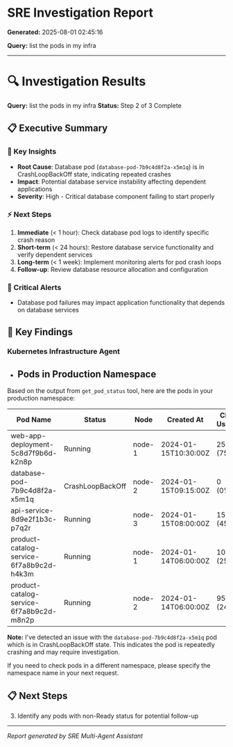 # SRE Investigation Report

**Generated:** 2025-08-01 02:45:16

**Query:** list the pods in my infra

---

# 🔍 Investigation Results

**Query:** list the pods in my infra
**Status:** Step 2 of 3 Complete

## 📋 Executive Summary

### 🎯 Key Insights
- **Root Cause**: Database pod (`database-pod-7b9c4d8f2a-x5m1q`) is in CrashLoopBackOff state, indicating repeated crashes
- **Impact**: Potential database service instability affecting dependent applications
- **Severity**: High - Critical database component failing to start properly

### ⚡ Next Steps
1. **Immediate** (< 1 hour): Check database pod logs to identify specific crash reason
2. **Short-term** (< 24 hours): Restore database service functionality and verify dependent services
3. **Long-term** (< 1 week): Implement monitoring alerts for pod crash loops
4. **Follow-up**: Review database resource allocation and configuration

### 🚨 Critical Alerts
- Database pod failures may impact application functionality that depends on database services

## 🎯 Key Findings

### Kubernetes Infrastructure Agent
- ## Pods in Production Namespace

Based on the output from `get_pod_status` tool, here are the pods in your production namespace:

| Pod Name | Status | Node | Created At | CPU Usage | Memory Usage |
|----------|--------|------|------------|-----------|-------------|
| web-app-deployment-5c8d7f9b6d-k2n8p | Running | node-1 | 2024-01-15T10:30:00Z | 250m (75%) | 512Mi (85%) |
| database-pod-7b9c4d8f2a-x5m1q | CrashLoopBackOff | node-2 | 2024-01-15T09:15:00Z | 0 (0%) | 0 (0%) |
| api-service-8d9e2f1b3c-p7q2r | Running | node-3 | 2024-01-15T08:00:00Z | 150m (45%) | 256Mi (60%) |
| product-catalog-service-6f7a8b9c2d-h4k3m | Running | node-1 | 2024-01-14T06:00:00Z | 100m (25%) | 256Mi (40%) |
| product-catalog-service-6f7a8b9c2d-m8n2p | Running | node-2 | 2024-01-14T06:00:00Z | 95m (24%) | 248Mi (39%) |

**Note:** I've detected an issue with the `database-pod-7b9c4d8f2a-x5m1q` pod which is in CrashLoopBackOff state. This indicates the pod is repeatedly crashing and may require investigation.

If you need to check pods in a different namespace, please specify the namespace name in your next request.

## 📋 Next Steps

3. Identify any pods with non-Ready status for potential follow-up


---
*Report generated by SRE Multi-Agent Assistant*
